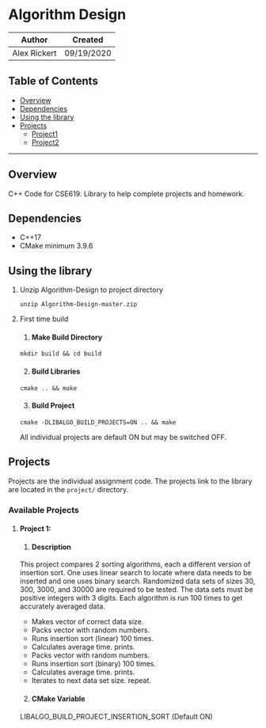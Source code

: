 # Algorithm Design

| Author | Created | 
| ------ | ------- |
| Alex Rickert | 09/19/2020 |

## Table of Contents

  - [Overview](#overview)
  - [Dependencies](#dependencies)
  - [Using the library](#using-the-library)
  - [Projects](#projects)
      - [Project1](#project1)
      - [Project2](#project2)

---

## Overview

C++ Code for CSE619. Library to help complete projects and homework. 

## Dependencies

- C++17
- CMake minimum 3.9.6

## Using the library

1. Unzip Algorithm-Design to project directory
   
    `unzip Algorithm-Design-master.zip`

2. First time build
   
    1. #### Make Build Directory
      
      `mkdir build && cd build`

    2. #### Build Libraries

      `cmake .. && make`

    3. #### Build Project

      `cmake -DLIBALGO_BUILD_PROJECTS=ON .. && make`

      All individual projects are default ON but may be switched OFF.

## Projects

Projects are the individual assignment code. The projects link to the library are located in the `project/` directory.

### Available Projects

1. #### Project 1:

    1. #### Description

    This project compares 2 sorting algorithms, each a different
    version of insertion sort. One uses linear search to locate where data
    needs to be inserted and one uses binary search. Randomized data sets of
    sizes 30, 300, 3000, and 30000 are required to be tested. The data sets
    must be positive integers with 3 digits. Each algorithm is run 100 times to
    get accurately averaged data.
    
      * Makes vector of correct data size.
      * Packs vector with random numbers.
      * Runs insertion sort (linear) 100 times. 
      * Calculates average time. prints.
      * Packs vector with random numbers.
      * Runs insertion sort (binary) 100 times. 
      * Calculates average time. prints.
      * Iterates to next data set size. repeat.

    2. #### CMake Variable
    
    LIBALGO_BUILD_PROJECT_INSERTION_SORT (Default ON)

